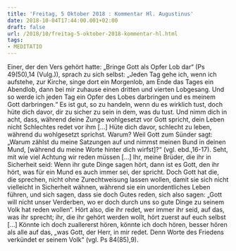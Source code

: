 ```yaml
---
title: 'Freitag, 5 Oktober 2018 : Kommentar Hl. Augustinus'
date: 2018-10-04T17:44:00.001+02:00
draft: false
url: /2018/10/freitag-5-oktober-2018-kommentar-hl.html
tags: 
- MEDITATIO
---
```


Einer, der den Vers gehört hatte: „Bringe Gott als Opfer Lob dar“ (Ps 49(50),14 (Vulg.)), sprach zu sich selbst: „Jeden Tag gehe ich, wenn ich aufstehe, zur Kirche, singe dort ein Morgenlob, am Ende das Tages ein Abendlob, dann bei mir zuhause einen dritten und vierten Lobgesang. Und so werde ich jeden Tag ein Opfer des Lobes darbringen und es meinem Gott darbringen.“ Es ist gut, so zu handeln, wenn du es wirklich tust, doch hüte dich davor, dir zu sicher zu sein in dem, was du tust. Und nimm dich in acht, dass, während deine Zunge wohlgesetzt vor Gott spricht, dein Leben nicht Schlechtes redet vor ihm \[...\] Hüte dich davor, schlecht zu leben, während du wohlgesetzt sprichst. Warum? Weil Gott zum Sünder sagt: „Warum zählst du meine Satzungen auf und nimmst meinen Bund in deinen Mund, \[während du meine Worte hinter dich wirfst\]?“ (vgl. ebd.,16-17). Seht, mit wie viel Achtung wir reden müssen \[...\] Ihr, meine Brüder, die ihr in Sicherheit seid: Wenn ihr gute Dinge sagen hört, dann ist es Gott, den ihr hört, was für ein Mund es auch immer sei, der spricht. Doch Gott hat die, die sprechen, nicht ohne Zurechtweisung lassen wollen, damit sie sich nicht vielleicht in Sicherheit wähnen, während sie ein unordentliches Leben führen, und sich sagen, dass sie doch Gutes reden, sich also sagen: „Gott will nicht unser Verderben, wo er doch durch uns so gute Dinge zu seinem Volk hat reden wollen“. Hört also, die ihr redet, wer immer ihr seid, auf das, was ihr sprecht; ihr, die ihr gehört werden wollt, hört zuerst auf euch selbst \[...\] Könnte ich doch zuallererst hören, könnte ich doch hören, besser hören als alle auf das, „was Gott, der Herr, in mir redet. Denn Worte des Friedens verkündet er seinem Volk“ (vgl. Ps 84(85),9).